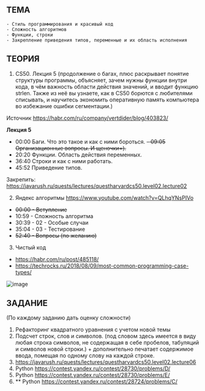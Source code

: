 ## ТЕМА
	- Стиль программирования и красивый код
	- Сложность алгоритмов
	- Функции, строки
	- Закрепление приведения типов, переменные и их область исполнения

## ТЕОРИЯ
1) CS50. Лекция 5
(продолжение о багах, плюс раскрывает понятие структуры программы, объясняет, зачем нужны функции внутри кода, в чём важность области действия значений, и вводит функцию strlen. Также из неё вы узнаете, как в CS50 борются с любителями списывать, и научитесь экономить оперативную память компьютера во избежание ошибки сегментации.)

Источник <https://habr.com/ru/company/vertdider/blog/403823/> 

**Лекция 5**
- 00:00 Баги. Что это такое и как с ними бороться.
~~- 09:05 Организационные вопросы. И щеночки=).~~
- 20:20 Функции. Область действия переменных.
- 36:40 Строки и как с ними работать.
- 45:52 Приведение типов.
 
Закрепить: https://javarush.ru/quests/lectures/questharvardcs50.level02.lecture02

2) Яндекс алгоритмы
https://www.youtube.com/watch?v=QLhqYNsPIVo

- ~~00:00 - Вступление~~
- 10:59 - Сложность алгоритма
- 30:39 - 02 - Особые случаи 
- 35:04 - 03 - Тестирование
- ~~52:40 - Вопросы (по желанию)~~

3) Чистый код
- https://habr.com/ru/post/485118/
- https://techrocks.ru/2018/08/09/most-common-programming-case-types/

![image](https://user-images.githubusercontent.com/34689920/153924061-5c9b8d45-2869-46db-8eb9-7a7b0d4d302f.png)


## ЗАДАНИЕ

(По каждому заданию дать оценку сложности)

1) Рефакторинг квадратного уравнения с учетом новой темы
2) Подсчет строк, слов и символов. (под словом здесь имеется в виду любая строка символов, не содержащая в себе пробелов, табуляций и символов новой строки.) + дополнительно печатает содержимое ввода, помещая по одному слову на каждой строке. 
3) https://javarush.ru/quests/lectures/questharvardcs50.level02.lecture06
4) Python https://contest.yandex.ru/contest/28730/problems/D/
5) Python https://contest.yandex.ru/contest/28730/problems/E/
6) ** Python https://contest.yandex.ru/contest/28724/problems/C/
